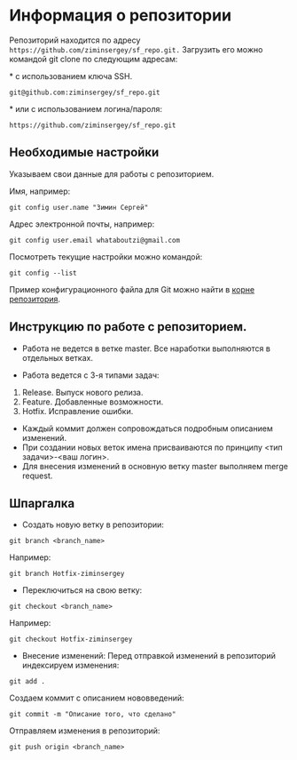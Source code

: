 # Информация о репозитории

Репозиторий находится по адресу `https://github.com/ziminsergey/sf_repo.git.` Загрузить его можно командой git clone по следующим адресам:

\* с использованием ключа SSH.

```
git@github.com:ziminsergey/sf_repo.git
```

\* или с использованием логина/пароля:

```
https://github.com/ziminsergey/sf_repo.git
```

## Необходимые настройки

Указываем свои данные для работы с репозиторием.

Имя, например:
```
git config user.name "Зимин Сергей"
```

Адрес электронной почты, например:
```
git config user.email whataboutzi@gmail.com
```

Посмотреть текущие настройки можно командой:
```
git config --list
```

Пример конфигурационного файла для Git можно найти в [корне репозитория](https://github.com/ziminsergey/sf_repo/blob/master/config).


## Инструкцию по работе с репозиторием.

- Работа не ведется в ветке master. Все наработки выполняются в отдельных ветках.

- Работа ведется с 3-я типами задач:

1. Release. Выпуск нового релиза.
2. Feature. Добавленные возможности.
3. Hotfix. Исправление ошибки.
- Каждый коммит должен сопровождаться подробным описанием изменений.
- При создании новых веток имена присваиваются по принципу <тип задачи>-<ваш логин>.
- Для внесения изменений в основную ветку master выполняем merge request.

## Шпаргалка

- Создать новую ветку в репозитории:

```
git branch <branch_name>
```

Например:

```
git branch Hotfix-ziminsergey
```

- Переключиться на свою ветку:

```
git checkout <branch_name>
```
Например:

```
git checkout Hotfix-ziminsergey
```

- Внесение изменений:
Перед отправкой изменений в репозиторий индексируем изменения:

```
git add .
```

Создаем коммит с описанием нововведений:

```
git commit -m "Описание того, что сделано"
```

Отправляем изменения в репозиторий:

```
git push origin <branch_name>
```
